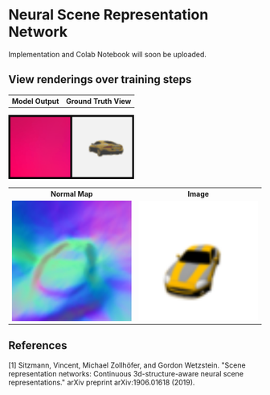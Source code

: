 # Neural Scene Representation Network

Implementation and Colab Notebook will soon be uploaded. 

## View renderings over training steps

<table><tbody>
<!-- START TABLE -->
<!-- TABLE HEADER -->
<th valign="bottom">Model Output</th>
<th valign="bottom">Ground Truth View</th>
<!-- TABLE BODY -->
</tbody></table>
<img src="imgs/srn_single_scene.gif" width="250"/>

<table><tbody>
<!-- START TABLE -->
<!-- TABLE HEADER -->
<th valign="bottom">Normal Map</th>
<th valign="bottom">Image</th>
<!-- TABLE BODY -->
<tr>
<td><img src="imgs/normal_map.png" width="250"/></td>
<td><img src="imgs/gt.png" width="250"/></td>
</tr>
</tbody></table>

<!--
![training gif](https://github.com/YooPaul/neural_scene_representations/blob/main/SRNs/imgs/srn_single_scene.gif)
-->
## References

[1] Sitzmann, Vincent, Michael Zollhöfer, and Gordon Wetzstein. "Scene representation networks: Continuous 3d-structure-aware neural scene representations." arXiv preprint arXiv:1906.01618 (2019).

